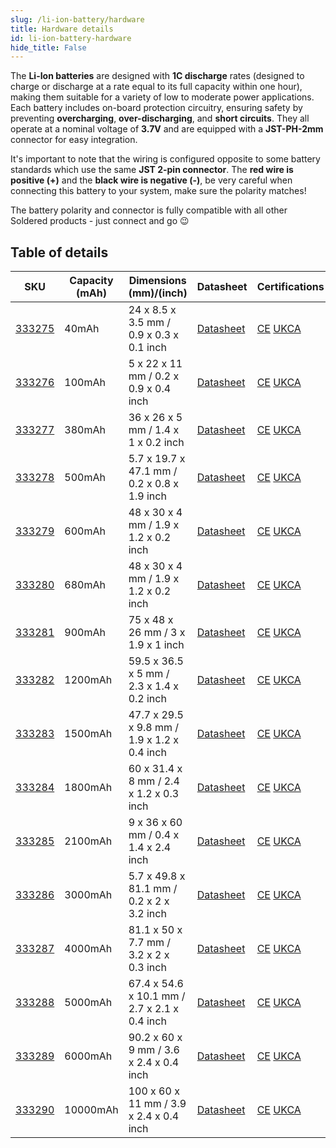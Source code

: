 ```yaml
---
slug: /li-ion-battery/hardware 
title: Hardware details
id: li-ion-battery-hardware 
hide_title: False
---
```


The **Li-Ion batteries** are designed with **1C discharge** rates (designed to charge or discharge at a rate equal to its full capacity within one hour), making them suitable for a variety of low to moderate power applications. Each battery includes on-board protection circuitry, ensuring safety by preventing **overcharging**, **over-discharging**, and **short circuits**. They all operate at a nominal voltage of **3.7V** and are equipped with a **JST-PH-2mm** connector for easy integration.

<WarningBox>It's important to note that the wiring is configured opposite to some battery standards which use the same **JST 2-pin connector**. The **red wire is positive (+)** and the **black wire is negative (-)**, be very careful when connecting this battery to your system, make sure the polarity matches!</WarningBox>

<InfoBox>The battery polarity and connector is fully compatible with all other Soldered products - just connect and go 😉 </InfoBox>

## Table of details

| **SKU**                                                              | **Capacity (mAh)** | **Dimensions (mm)/(inch)**                   | **Datasheet**                                                                                  | **Certifications**                                                                                                          |
| -------------------------------------------------------------------- | ------------------ | -------------------------------------------- | ---------------------------------------------------------------------------------------------- | --------------------------------------------------------------------------------------------------------------------------- |
| [333275](https://soldered.com/product/li-ion-battery-40mah-3-7v/)    | 40mAh              | 24 x 8.5 x 3.5 mm / 0.9 x 0.3 x 0.1 inch     | [Datasheet](https://soldered.com/productdata/2022/12/Soldered_MSDS.pdf)                        | [CE](/pdf/battery-uk-ca/CE%20UKCA%20baterije/CE-333275.pdf) [UKCA](/pdf/battery-uk-ca/CE%20UKCA%20baterije/UKCA-333275.pdf) |
| [333276](https://soldered.com/product/li-ion-battery-100mah-3-7v/)   | 100mAh             | 5 x 22 x 11 mm / 0.2 x 0.9 x 0.4 inch        | [Datasheet](https://soldered.com/productdata/2022/12/Soldered_MSDS.pdf)                        | [CE](/pdf/battery-uk-ca/CE%20UKCA%20baterije/CE-333276.pdf) [UKCA](/pdf/battery-uk-ca/CE%20UKCA%20baterije/UKCA-333276.pdf) |
| [333277](https://soldered.com/product/li-ion-battery-380-mah-3-7v/)  | 380mAh             | 36 x 26 x 5 mm / 1.4 x 1 x 0.2 inch          | [Datasheet](https://soldered.com/productdata/2022/12/Soldered_MSDS.pdf)                        | [CE](/pdf/battery-uk-ca/CE%20UKCA%20baterije/CE-333277.pdf) [UKCA](/pdf/battery-uk-ca/CE%20UKCA%20baterije/UKCA-333277.pdf) |
| [333278](https://soldered.com/product/li-ion-battery-500mah-3-7v/)   | 500mAh             | 5.7 x 19.7 x 47.1 mm / 0.2 x 0.8 x 1.9 inch  | [Datasheet](https://soldered.com/productdata/2020/07/Soldered_500-mAh_datasheet.pdf)           | [CE](/pdf/battery-uk-ca/CE%20UKCA%20baterije/CE-333278.pdf) [UKCA](/pdf/battery-uk-ca/CE%20UKCA%20baterije/UKCA-333278.pdf) |
| [333279](https://soldered.com/product/li-ion-baterija-600mah-3-7v/)  | 600mAh             | 48 x 30 x 4 mm / 1.9 x 1.2 x 0.2 inch        | [Datasheet](https://soldered.com/productdata/2022/12/Soldered_MSDS.pdf)                        | [CE](/pdf/battery-uk-ca/CE%20UKCA%20baterije/CE-333279.pdf) [UKCA](/pdf/battery-uk-ca/CE%20UKCA%20baterije/UKCA-333279.pdf) |
| [333280](https://soldered.com/product/li-ion-battery-680-mah-3-7v/)  | 680mAh             | 48 x 30 x 4 mm / 1.9 x 1.2 x 0.2 inch        | [Datasheet](https://soldered.com/productdata/2022/12/Soldered_MSDS.pdf)                        | [CE](/pdf/battery-uk-ca/CE%20UKCA%20baterije/CE-333280.pdf) [UKCA](/pdf/battery-uk-ca/CE%20UKCA%20baterije/UKCA-333280.pdf) |
| [333281](https://soldered.com/product/li-ion-battery-900mah-3-7v/)   | 900mAh             | 75 x 48 x 26 mm / 3 x 1.9 x 1 inch           | [Datasheet](https://soldered.com/productdata/2022/12/Soldered_MSDS.pdf)                        | [CE](/pdf/battery-uk-ca/CE%20UKCA%20baterije/CE-333281.pdf) [UKCA](/pdf/battery-uk-ca/CE%20UKCA%20baterije/UKCA-333281.pdf) |
| [333282](https://soldered.com/product/li-ion-battery-1200mah-3-7v/)  | 1200mAh            | 59.5 x 36.5 x 5 mm / 2.3 x 1.4 x 0.2 inch    | [Datasheet](https://soldered.com/productdata/2020/07/Soldered_1200-mAh_datasheet.pdf)          | [CE](/pdf/battery-uk-ca/CE%20UKCA%20baterije/CE-333282.pdf) [UKCA](/pdf/battery-uk-ca/CE%20UKCA%20baterije/UKCA-333282.pdf) |
| [333283](https://soldered.com/product/li-ion-battery-1500mah-3-7v/)  | 1500mAh            | 47.7 x 29.5 x 9.8 mm / 1.9 x 1.2 x 0.4 inch  | [Datasheet](https://soldered.com/productdata/2020/07/Soldered_1500-mAh_datasheet.pdf)          | [CE](/pdf/battery-uk-ca/CE%20UKCA%20baterije/CE-333283.pdf) [UKCA](/pdf/battery-uk-ca/CE%20UKCA%20baterije/UKCA-333283.pdf) |
| [333284](https://soldered.com/product/li-ion-battery-1800mah-3-7v/)  | 1800mAh            | 60 x 31.4 x 8 mm / 2.4 x 1.2 x 0.3 inch      | [Datasheet](https://soldered.com/productdata/2020/07/Soldered_1800-mAh_datasheet.pdf)          | [CE](/pdf/battery-uk-ca/CE%20UKCA%20baterije/CE-333284.pdf) [UKCA](/pdf/battery-uk-ca/CE%20UKCA%20baterije/UKCA-333284.pdf) |
| [333285](https://soldered.com/product/li-ion-battery-2100mah-3-7v/)  | 2100mAh            | 9 x 36 x 60 mm / 0.4 x 1.4 x 2.4 inch        | [Datasheet](https://soldered.com/productdata/2020/07/Soldered_2100-mAh_datasheet.pdf)          | [CE](/pdf/battery-uk-ca/CE%20UKCA%20baterije/CE-333285.pdf) [UKCA](/pdf/battery-uk-ca/CE%20UKCA%20baterije/UKCA-333285.pdf) |
| [333286](https://soldered.com/product/li-ion-battery-3000mah-3-7v/)  | 3000mAh            | 5.7 x 49.8 x 81.1 mm / 0.2 x 2 x 3.2 inch    | [Datasheet](https://soldered.com/productdata/2020/07/Soldered_3000-mAh_datasheet.pdf)          | [CE](/pdf/battery-uk-ca/CE%20UKCA%20baterije/CE-333286.pdf) [UKCA](/pdf/battery-uk-ca/CE%20UKCA%20baterije/UKCA-333286.pdf) |
| [333287](https://soldered.com/product/li-ion-battery-4000mah-3-7v/)  | 4000mAh            | 81.1 x 50 x 7.7 mm / 3.2 x 2 x 0.3 inch      | [Datasheet](https://soldered.com/productdata/2020/07/Soldered_4000-mAh_datasheet.pdf)          | [CE](/pdf/battery-uk-ca/CE%20UKCA%20baterije/CE-333287.pdf) [UKCA](/pdf/battery-uk-ca/CE%20UKCA%20baterije/UKCA-333287.pdf) |
| [333288](https://soldered.com/product/li-ion-battery-5000mah-3-7v/)  | 5000mAh            | 67.4 x 54.6 x 10.1 mm / 2.7 x 2.1 x 0.4 inch | [Datasheet](https://soldered.com/productdata/2020/07/Soldered_5000-mAh_datasheet.pdf)          | [CE](/pdf/battery-uk-ca/CE%20UKCA%20baterije/CE-333288.pdf) [UKCA](/pdf/battery-uk-ca/CE%20UKCA%20baterije/UKCA-333288.pdf) |
| [333289](https://soldered.com/product/li-ion-battery-6000mah-3-7v/)  | 6000mAh            | 90.2 x 60 x 9 mm / 3.6 x 2.4 x 0.4 inch      | [Datasheet](https://soldered.com/productdata/2020/07/Soldered_6000-mAh-baterija_datasheet.pdf) | [CE](/pdf/battery-uk-ca/CE%20UKCA%20baterije/CE-333289.pdf) [UKCA](/pdf/battery-uk-ca/CE%20UKCA%20baterije/UKCA-333289.pdf) |
| [333290](https://soldered.com/product/li-ion-battery-10000mah-3-7v/) | 10000mAh           | 100 x 60 x 11 mm / 3.9 x 2.4 x 0.4 inch      | [Datasheet](https://soldered.com/productdata/2020/07/Soldered_10000-mAh_datasheet.pdf)         | [CE](/pdf/battery-uk-ca/CE%20UKCA%20baterije/CE-333290.pdf) [UKCA](/pdf/battery-uk-ca/CE%20UKCA%20baterije/UKCA-333290.pdf) |


